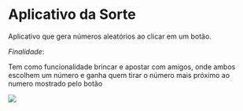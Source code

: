 # Aplicativo da Sorte
Aplicativo que gera números aleatórios ao clicar em um botão.

*Finalidade*:

Tem como funcionalidade brincar e apostar com amigos, onde ambos escolhem um número
e ganha quem tirar o número mais próximo ao numero mostrado pelo botão                                    

                                                                              
 <img src="https://user-images.githubusercontent.com/74672147/105272775-c7ba2380-5b78-11eb-9b8a-29e1ce962d8d.png">

